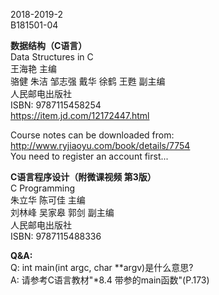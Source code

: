 2018-2019-2<br>
B181501-04<br>

**数据结构（C语言）**<br>
Data Structures in C<br>
王海艳 主编<br>
骆健 朱洁 邹志强 戴华 徐鹤 王甦 副主编<br>
人民邮电出版社<br>
ISBN: 9787115458254<br>
https://item.jd.com/12172447.html<br>

Course notes can be downloaded from:<br>
http://www.ryjiaoyu.com/book/details/7754<br>
You need to register an account first...<br>

**C语言程序设计（附微课视频 第3版）**<br>
C Programming<br>
朱立华 陈可佳 主编<br>
刘林峰 吴家皋 郭剑 副主编<br>
人民邮电出版社<br>
ISBN: 9787115488336<br>

**Q&A:**<br>
Q: int main(int argc, char \**argv)是什么意思?<br>
A: 请参考C语言教材"*8.4 带参的main函数"(P.173)<br>
